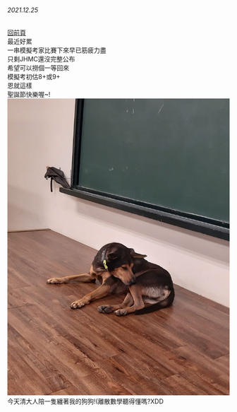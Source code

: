 ###### 2021.12.25  
[回前頁](https://whaleon120.github.io/blogs/feeling/main)  
最近好累  
一串模擬考家比賽下來早已筋疲力盡  
只剩JHMC還沒完整公布  
希望可以撈個一等回來  
模擬考初估8+或9+  
恩就這樣  
聖誕節快樂喔~!  
![上課一直纏著我的狗狗](https://github.com/WHALEon120/WHALEon120.github.io/blob/main/blogs/image/269490720_243016821236673_7154482694764851929_n.jpg?raw=true)  
今天清大人陪一隻纏著我的狗狗!(離散數學聽得懂嗎?XDD  
